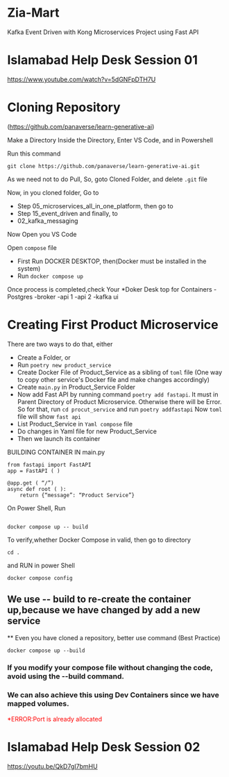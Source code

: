 # Zia-Mart
Kafka Event Driven with Kong Microservices Project using Fast API

# Islamabad Help Desk Session 01
https://www.youtube.com/watch?v=5dGNFpDTH7U

# Cloning Repository
(https://github.com/panaverse/learn-generative-ai)

Make a Directory
Inside the Directory, Enter VS Code, and in Powershell 

Run this command

```
git clone https://github.com/panaverse/learn-generative-ai.git
```
As we need not to do Pull, So, goto Cloned Folder, and delete ``` .git ``` file

Now, in you cloned folder, Go to

* Step 05_microservices_all_in_one_platform, then go to
* Step 15_event_driven and finally, to
* 02_kafka_messaging

Now Open you VS Code

Open ```compose``` file

* First Run DOCKER DESKTOP, then(Docker must be installed in the system)
* Run ```docker compose up```

Once process is completed,check Your 
*Doker Desk top for Containers
-Postgres
-broker
-api 1
-api 2
-kafka ui

# Creating First Product Microservice

There are two ways to do that, either

* Create a Folder, or
* Run ```poetry new product_service```
* Create Docker File of Product_Service as a sibling of ```toml``` file (One way to copy other service's Docker file and make changes accordingly)
* Create ```main.py``` in Product_Service Folder
* Now add Fast API by running command ```poetry add fastapi```. It must in Parent Directory of Product Microservice. Otherwise there will be Error. So for that, run ```cd procut_service``` and run  ```poetry addfastapi``` Now ```toml``` file will show ```fast api```
* List Product_Service in ```Yaml compose``` file
* Do changes in Yaml file for new Product_Service
* Then we launch its container

BUILDING CONTAINER IN main.py
```
from fastapi import FastAPI
app = FastAPI ( )

@app.get ( “/”)
async def root ( ):
	return {“message”: “Product Service”}
```
On Power Shell, Run
```

docker compose up -- build

```
To verify,whether Docker Compose in valid, then go to directory 
```
cd .
```
and RUN in power Shell
```
docker compose config
```

## We use -- build to re-create the container up,because we have changed by add a new service
** Even you have cloned a repository, better use command (Best Practice)
```
docker compose up --build
```
### If you modify your compose file without changing the code, avoid using the --build command.
### We can also achieve this using Dev Containers since we have mapped volumes.
<span style="color: red;">*ERROR:Port is already allocated </span>

# Islamabad Help Desk Session 02
https://youtu.be/QkD7gI7bmHU
